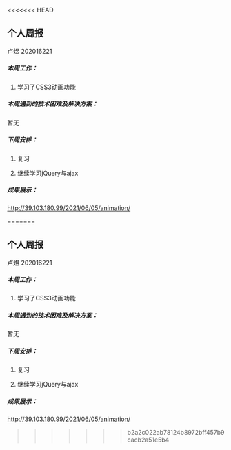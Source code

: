 <<<<<<< HEAD
## 个人周报

卢煜 202016221

##### 本周工作：

1. 学习了CSS3动画功能

##### 本周遇到的技术困难及解决方案：

暂无

##### 下周安排：

1. 复习

2. 继续学习jQuery与ajax

##### 成果展示：

http://39.103.180.99/2021/06/05/animation/

=======
## 个人周报

卢煜 202016221

##### 本周工作：

1. 学习了CSS3动画功能

##### 本周遇到的技术困难及解决方案：

暂无

##### 下周安排：

1. 复习

2. 继续学习jQuery与ajax

##### 成果展示：

http://39.103.180.99/2021/06/05/animation/

>>>>>>> b2a2c022ab78124b8972bff457b9cacb2a51e5b4
